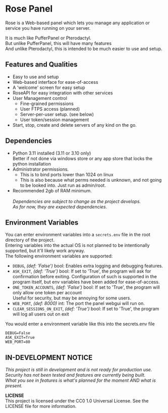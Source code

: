 # Rose Panel
Rose is a Web-based panel which lets you manage
any application or service you have running on your server.

It is much like PufferPanel or Pterodactyl.<br>
But unlike PufferPanel, this will have many features<br>
And unlike Pterodactyl, this is intended to be much easier to use and setup.<br>

## Features and Qualities
- Easy to use and setup
- Web-based interface for ease-of-access
- A 'welcome' screen for easy setup
- RoseAPI for easy integration with other services
- User Management control
  - Fine-grained permissions
  - User FTPS access (planned)
  - Server-per-user setup. (see below)
  - User token/session management
- Start, stop, create and delete servers of any kind on the go.

## Dependencies
- Python 3.11 installed (3.11 or 3.10 only)<br>
Better if not done via windows store or any app store that locks the python installation
- Administrator permissions.
  - This is to bind ports lower than 1024 on linux
  - This is also because what perms needed is unknown, and not going to be looked into. Just run as admin/root.
- Recommended 2gb of RAM minimum.
<br><br>*Dependencies are subject to change as the project develops.<br>As for now, they are expected dependencies.*

## Environment Variables
You can enter environment variables into a `secrets.env` file in the root directory of the project.<br>
Entering variables into the actual OS is not planned to be intentionally supported, but it'll likely work anyway.<br>
The following environment variables are supported:
- `DEBUG`, *(def: 'False')* bool: Enables extra logging and debugging features.
- `ASK_EXIT`, *(def: 'True')* bool: If set to 'True', the program will ask for confirmation before exiting.
Configuration of such is supported in the program itself, but env variables have been added for ease-of-access.
- `ONE_TOKEN_ACCOUNTS`, *(def: 'False')* bool: If set to 'True', the program will only allow one token per account<br>
Useful for security, but may be annoying for some users.
- `WEB_PORT`, *(def: 8000)* int: The port the panel webgui will run on.
- `CLEAR_SESSIONS_ON_EXIT`, *(def: 'True')* bool: If set to 'True', the program will log all users out on exit

You would enter a environment variable like this into the secrets.env file
```env
DEBUG=False
ASK_EXIT=True
WEB_PORT=80
```

## IN-DEVELOPMENT NOTICE
*This project is still in development and is not ready for production use.<br>
Security has not been tested and features are currently being built.<br>
What you see in features is what's planned for the moment AND what is present.*

**LICENSE**<br>
This project is licensed under the CC0 1.0 Universal License. See the LICENSE file for more information.